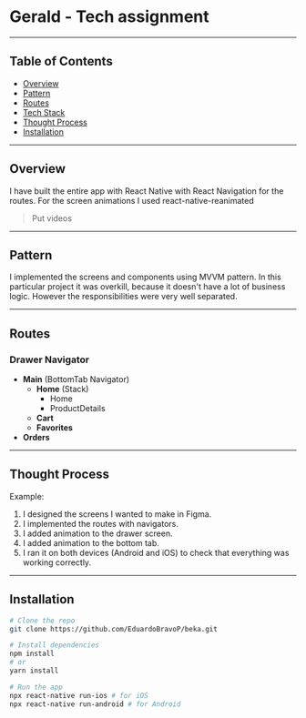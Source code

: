 # Gerald - Tech assignment

---

## Table of Contents
- [Overview](#overview)
- [Pattern](#Pattern)
- [Routes](#Routes)
- [Tech Stack](#tech-stack)
- [Thought Process](#Thought-Process)
- [Installation](#installation)

---

## Overview
I have built the entire app with React Native with React Navigation for the routes.
For the screen animations I used react-native-reanimated

> Put videos
---

## Pattern
I implemented the screens and components using MVVM pattern. In this particular project it was overkill, because it doesn't have a lot of business logic.
However the responsibilities were very well separated.

---

## Routes
### Drawer Navigator
- **Main** (BottomTab Navigator)
  - **Home** (Stack)
    - Home
    - ProductDetails
  - **Cart**
  - **Favorites**
- **Orders**

---

## Thought Process
Example:  
1. I designed the screens I wanted to make in Figma.
2. I implemented the routes with navigators.
3. I added animation to the drawer screen.
4. I added animation to the bottom tab.
5. I ran it on both devices (Android and iOS) to check that everything was working correctly.

---

## Installation
```bash
# Clone the repo
git clone https://github.com/EduardoBravoP/beka.git

# Install dependencies
npm install
# or
yarn install

# Run the app
npx react-native run-ios # for iOS
npx react-native run-android # for Android
